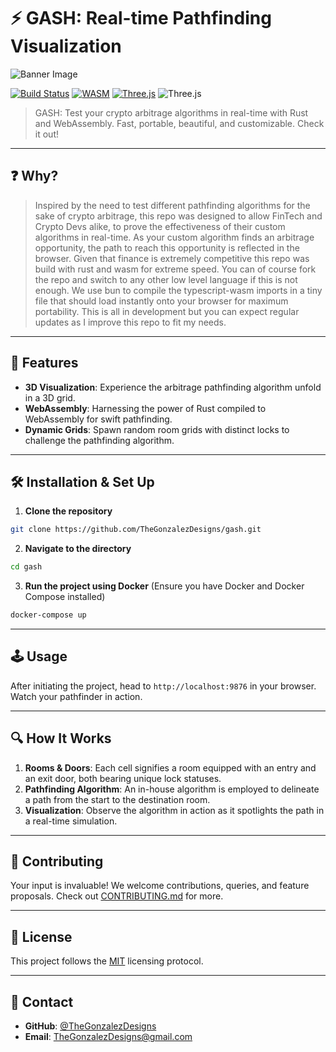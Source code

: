 # ⚡️ GASH: Real-time Pathfinding Visualization

![Banner Image](https://i.imgur.com/uCUmyGs.png)

[![Build Status](https://img.shields.io/badge/build-passing-brightgreen)](https://github.com/TheGonzalezDesigns/gash) [![WASM](https://img.shields.io/badge/WASM-powered-blue)](https://webassembly.org/) [![Three.js](https://img.shields.io/badge/Three.js-visuals-purple)](https://threejs.org/) ![Three.js](https://img.shields.io/badge/Rust-Pathfinder-orange) 

> GASH: Test your crypto arbitrage algorithms in real-time with Rust and WebAssembly. Fast, portable, beautiful, and customizable. Check it out!

---

## ❓ Why?
> Inspired by the need to test different pathfinding algorithms for the sake of crypto arbitrage, this repo was designed to allow FinTech and Crypto Devs alike, to prove the effectiveness of their custom algorithms in real-time.
> As your custom algorithm finds an arbitrage opportunity, the path to reach this opportunity is reflected in the browser. 
> Given that finance is extremely competitive this repo was build with rust and wasm for extreme speed. 
> You can of course fork the repo and switch to any other low level language if this is not enough. 
> We use bun to compile the typescript-wasm imports in a tiny file that should load instantly onto your browser for maximum portability.
> This is all in development but you can expect regular updates as I improve this repo to fit my needs.

---

## 🌟 Features

- **3D Visualization**: Experience the arbitrage pathfinding algorithm unfold in a 3D grid.
- **WebAssembly**: Harnessing the power of Rust compiled to WebAssembly for swift pathfinding.
- **Dynamic Grids**: Spawn random room grids with distinct locks to challenge the pathfinding algorithm.

---

## 🛠️ Installation & Set Up

1. **Clone the repository**

```bash
git clone https://github.com/TheGonzalezDesigns/gash.git
```

2. **Navigate to the directory**

```bash
cd gash
```

3. **Run the project using Docker** (Ensure you have Docker and Docker Compose installed)

```bash
docker-compose up
```

---

## 🕹️ Usage

After initiating the project, head to `http://localhost:9876` in your browser. Watch your pathfinder in action.

---

## 🔍 How It Works

1. **Rooms & Doors**: Each cell signifies a room equipped with an entry and an exit door, both bearing unique lock statuses.
2. **Pathfinding Algorithm**: An in-house algorithm is employed to delineate a path from the start to the destination room.
3. **Visualization**: Observe the algorithm in action as it spotlights the path in a real-time simulation.

---

## 🤝 Contributing

Your input is invaluable! We welcome contributions, queries, and feature proposals. Check out [CONTRIBUTING.md](./CONTRIBUTING.md) for more.

---

## 📜 License

This project follows the [MIT](./LICENSE) licensing protocol.

---

## 💌 Contact

- **GitHub**: [@TheGonzalezDesigns](https://github.com/TheGonzalezDesigns)
- **Email**: TheGonzalezDesigns@gmail.com
